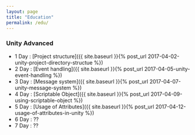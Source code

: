 ```yaml
---
layout: page
title: "Education"
permalink: /edu/
---
```


### Unity Advanced

<!-- Advanced function -->
- 1 Day : [Project structure]({{ site.baseurl }}{% post_url 2017-04-02-unity-project-directory-structue %})
- 2 Day : [Event handling]({{ site.baseurl }}{% post_url 2017-04-05-unity-event-handling %})
- 3 Day : [Message system]({{ site.baseurl }}{% post_url 2017-04-07-unity-message-system %})
- 4 Day : [Scriptable Object]({{ site.baseurl }}{% post_url 2017-04-09-using-scriptable-object %})
- 5 Day : [Usage of Attributes]({{ site.baseurl }}{% post_url 2017-04-12-usage-of-attributes-in-unity %})
- 6 Day : ?? <!--[Unity Coroutine]-->
- 7 Day : ?? <!--[Garbage Collection]-->

<!--
  From 8 Day : [Make 3D game origin]--><!--(low level Mesh, rig and animation, voxel game, editor)

  3D Graphics in unity(render hell 참조)
  - vertices, indices and doit
  - material, uv position and doit
  - lighting
  - unity batching, drawcall
  - drawing pipeline, forward rendering, deffered rendering
  - rigging and animating
  Make 3D voxel game
   1 Day : Apply Mesh with vertices and indices
   2 Day : Apply Mesh with uv position and textures
   3 Day : Apply Mesh to animation
   4 Day : Make terrain
   5 Day : Game data..
   6 Day : ??
-->

### Examples

- [UnityExample](https://github.com/hrmrzizon/UnityExample) : 사용할 예제입니다.
- [Extended-Roll-a-Ball](https://github.com/hrmrzizon/Extended-Roll-a-Ball)

<!--

-1. 유니티 에디터 만들기 : 실제 에디터 제작 로드맵이 있어야함
0. low level Mesh, rig and animation, voxel game, editor
1. Unity GUI System
2. Inspector Editor

-->
